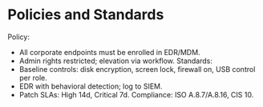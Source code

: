 # Policies and Standards
Policy:
- All corporate endpoints must be enrolled in EDR/MDM.
- Admin rights restricted; elevation via workflow.
Standards:
- Baseline controls: disk encryption, screen lock, firewall on, USB control per role.
- EDR with behavioral detection; log to SIEM.
- Patch SLAs: High 14d, Critical 7d.
Compliance: ISO A.8.7/A.8.16, CIS 10.
